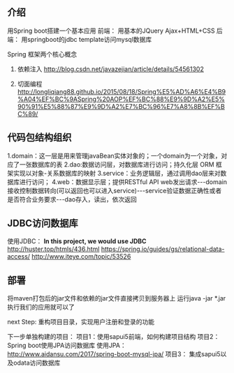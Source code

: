 ## 介绍
用Spring boot搭建一个基本应用
前端： 用基本的JQuery Ajax+HTML+CSS
后端： 用springboot的jdbc template访问mysql数据库

Spring 框架两个核心概念
1. 依赖注入
http://blog.csdn.net/javazejian/article/details/54561302

2. 切面编程
http://longliqiang88.github.io/2015/08/18/Spring%E5%AD%A6%E4%B9%A04%EF%BC%9ASpring%20AOP%EF%BC%88%E9%9D%A2%E5%90%91%E5%88%87%E9%9D%A2%E7%BC%96%E7%A8%8B%EF%BC%89/

## 代码包结构组织
1.domain：这一层是用来管理javaBean实体对象的；一个domain为一个对象，对应了一张数据库的表
2.dao:数据访问层，对数据库进行访问；持久化层 ORM 框架实现以对象-关系数据库的映射
3.service：业务逻辑层，通过调用dao层来对数据库进行访问；
4.web：数据显示层；提供RESTful API
web发出请求---domain接收控制数据转向(可以返回也可以进入service)---service验证数据正确性或者是否符合业务要求---dao存入，读出，依次返回

## JDBC访问数据库
使用JDBC： **In this project, we would use JDBC**
http://huster.top/htmls/436.html
https://spring.io/guides/gs/relational-data-access/
http://www.iteye.com/topic/53526

## 部署
将maven打包后的jar文件和依赖的jar文件直接拷贝到服务器上
运行java -jar *.jar 执行我们的应用就可以了

next Step:
重构项目目录，实现用户注册和登录的功能

下一步单独构建的项目：
项目1：使用sapui5前端，如何构建项目结构
项目2： Spring boot使用JPA访问数据库
使用JPA：http://www.aidansu.com/2017/spring-boot-mysql-jpa/
项目3： 集成sapui5以及odata访问数据库

